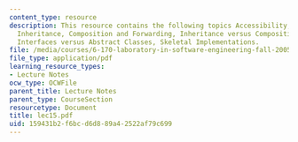 ```yaml
---
content_type: resource
description: This resource contains the following topics Accessibility, Dangers of
  Inheritance, Composition and Forwarding, Inheritance versus Composition/Forwarding,
  Interfaces versus Abstract Classes, Skeletal Implementations.
file: /media/courses/6-170-laboratory-in-software-engineering-fall-2005/159431b2f6bcd6d889a42522af79c699_lec15.pdf
file_type: application/pdf
learning_resource_types:
- Lecture Notes
ocw_type: OCWFile
parent_title: Lecture Notes
parent_type: CourseSection
resourcetype: Document
title: lec15.pdf
uid: 159431b2-f6bc-d6d8-89a4-2522af79c699
---
```

